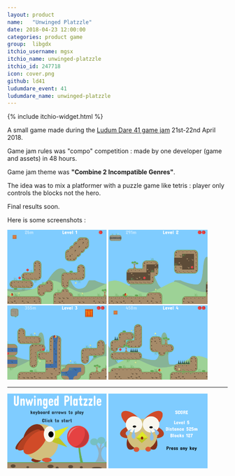 ```yaml
---
layout: product
name:   "Unwinged Platzzle"
date: 2018-04-23 12:00:00
categories: product game
group:  libgdx
itchio_username: mgsx
itchio_name: unwinged-platzzle
itchio_id: 247718
icon: cover.png
github: ld41
ludumdare_event: 41
ludumdare_name: unwinged-platzzle
---
```


{% include itchio-widget.html %}

A small game made during the [Ludum Dare 41 game jam](https://ldjam.com/events/ludum-dare/41) 21st-22nd April 2018.

Game jam rules was "compo" competition : made by one developer (game and assets) in 48 hours.

Game jam theme was **"Combine 2 Incompatible Genres"**.

The idea was to mix a platformer with a puzzle game like tetris : player only controls the blocks not the hero.

Final results soon.

Here is some screenshots :

<img src="level1.png" width="45%">
<img src="level2.png" width="45%">
<img src="level3.png" width="45%">
<img src="level4.png" width="45%">
<hr>
<img src="title.png" width="45%">
<img src="gameover.png" width="45%">
